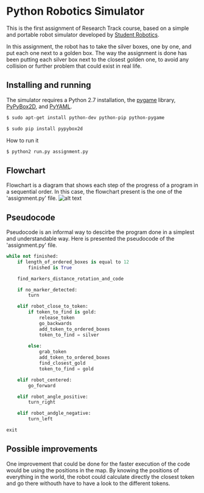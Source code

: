 Python Robotics Simulator
================================

This is the first assignment of Research Track course, based on a simple and portable robot simulator developed by [Student Robotics](https://studentrobotics.org).

In this assignment, the robot has to take the silver boxes, one by one, and put each one next to a golden box. The way the assignment is done has been putting each silver box next to the closest golden one, to avoid any collision or further problem that could exist in real life.


Installing and running
----------------------

The simulator requires a Python 2.7 installation, the [pygame](http://pygame.org/) library, [PyPyBox2D](https://pypi.python.org/pypi/pypybox2d/2.1-r331), and [PyYAML](https://pypi.python.org/pypi/PyYAML/).
```bash
$ sudo apt-get install python-dev python-pip python-pygame
```

```bash
$ sudo pip install pypybox2d
```

How to run it

```bash
$ python2 run.py assignment.py
```

Flowchart
----------------------
Flowchart is a diagram that shows each step of the progress of a program in a sequential order. In this case, the flowchart present is the one of the 'assignment.py' file.
![alt text](https://github.com/isacg5/research_track/blob/main/resources/flowchart.png)


Pseudocode
----------------------
Pseudocode is an informal way to descirbe the program done in a simplest and understandable way. Here is presented the pseudocode of the 'assignment.py' file.
```python
while not finished:
    if length_of_ordered_boxes is equal to 12
        finished is True

    find_markers_distance_rotation_and_code

    if no_marker_detected:
        turn

    elif robot_close_to_token:
        if token_to_find is gold:
            release_token
            go_backwards
            add_token_to_ordered_boxes
            token_to_find = silver
        
        else:
            grab_token
            add_token_to_ordered_boxes
            find_closest_gold
            token_to_find = gold

    elif robot_centered:
        go_forward

    elif robot_angle_positive:
        turn_right

    elif robot_andgle_negative:
        turn_left

exit
```


Possible improvements
----------------------
One improvement that could be done for the faster execution of the code would be using the positions in the map. By knowing the positions of everything in the world, the robot could calculate directly the closest token and go there withouth have to have a look to the different tokens.

